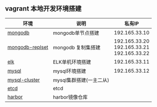 ## vagrant 本地开发环境搭建

| 环境 | 说明 |私有IP|
|---|---|---|
|[mongodb](./mongodb)|mongodb单节点搭建|192.165.33.10|
|[mongodb-replset](./mongodb-replset)|mongodb 复制集搭建|192.165.33.20 <br/> 192.165.33.21<br/> 192.165.33.22|
|[elk](./elk)|ELK单机环境搭建|192.165.33.11|
|[mysql](./mysql)|mysql环境搭建|192.165.33.12|
|[mysql-cluster](./mysql-cluster)|mysql集群搭建(一主二从)||
|[etcd](./etcd)|etcd||
|[harbor](./harbor)|harbor镜像仓库||

